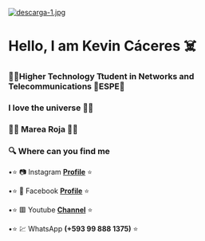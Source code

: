 [![descarga-1.jpg](https://i.postimg.cc/MKzZMDgb/descarga-1.jpg)](https://postimg.cc/23XNg4kV)
# Hello, I am Kevin Cáceres :skull_and_crossbones:
### :man_technologist:Higher Technology Ttudent in Networks and Telecommunications 🔰ESPE🔰
### I love the universe :man_astronaut:
### :large_blue_circle::red_circle: Marea Roja :red_circle::large_blue_circle:
### :mag: Where can you find me 
 
•:star: :camera: Instagram **[Profile](https://www.instagram.com/kevin_caceres_64/?hl=es-la)** :star:

•:star: :eyes: Facebook **[Profile](https://www.facebook.com/profile.php?id=100006094608164)** :star:

•:star: :red_square: Youtube **[Channel](https://www.youtube.com/channel/UC-AcD1u2ORybpzY7aN1926Q)** :star:

•:star: :chart: WhatsApp **(+593 99 888 1375)** :star:
